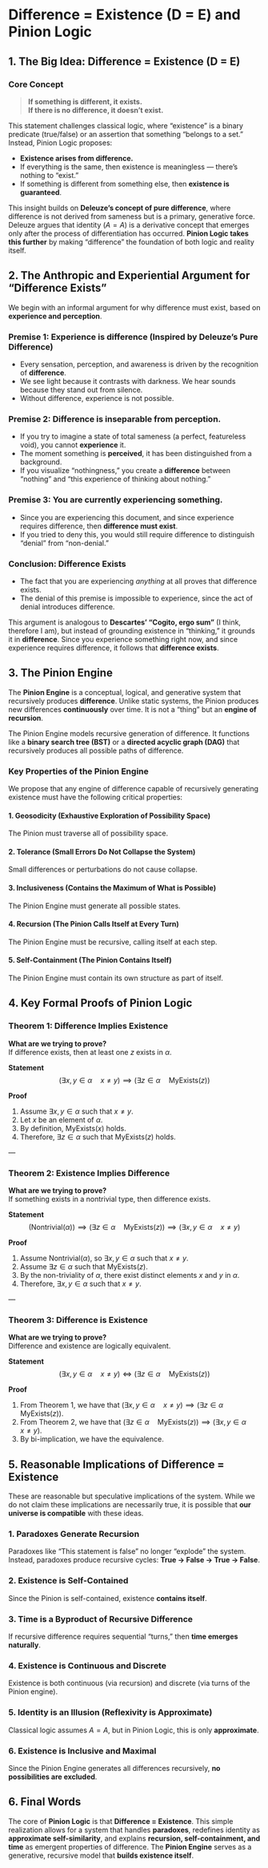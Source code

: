 # **Difference = Existence (D = E) and Pinion Logic**

## **1. The Big Idea: Difference = Existence (D = E)**

### **Core Concept**
> **If something is different, it exists.**  
> **If there is no difference, it doesn’t exist.**

This statement challenges classical logic, where “existence” is a binary predicate (true/false) or an assertion that something “belongs to a set.” Instead, Pinion Logic proposes:  
- **Existence arises from difference.**  
- If everything is the same, then existence is meaningless — there’s nothing to “exist.”  
- If something is different from something else, then **existence is guaranteed**.  

This insight builds on **Deleuze’s concept of pure difference**, where difference is not derived from sameness but is a primary, generative force. Deleuze argues that identity ($A = A$) is a derivative concept that emerges only after the process of differentiation has occurred. **Pinion Logic takes this further** by making “difference” the foundation of both logic and reality itself.

## **2. The Anthropic and Experiential Argument for “Difference Exists”**

We begin with an informal argument for why difference must exist, based on **experience and perception**. 

### **Premise 1: Experience is difference (Inspired by Deleuze’s Pure Difference)**
- Every sensation, perception, and awareness is driven by the recognition of **difference**.  
- We see light because it contrasts with darkness. We hear sounds because they stand out from silence.  
- Without difference, experience is not possible.  

### **Premise 2: Difference is inseparable from perception.**
- If you try to imagine a state of total sameness (a perfect, featureless void), you cannot **experience** it.  
- The moment something is **perceived**, it has been distinguished from a background.  
- If you visualize “nothingness,” you create a **difference** between “nothing” and “this experience of thinking about nothing.”  

### **Premise 3: You are currently experiencing something.**
- Since you are experiencing this document, and since experience requires difference, then **difference must exist**.  
- If you tried to deny this, you would still require difference to distinguish “denial” from “non-denial.”  

### **Conclusion: Difference Exists**
- The fact that you are experiencing *anything* at all proves that difference exists.  
- The denial of this premise is impossible to experience, since the act of denial introduces difference.  

This argument is analogous to **Descartes’ “Cogito, ergo sum”** (I think, therefore I am), but instead of grounding existence in “thinking,” it grounds it in **difference**. Since you experience something right now, and since experience requires difference, it follows that **difference exists**.

## **3. The Pinion Engine**

The **Pinion Engine** is a conceptual, logical, and generative system that recursively produces **difference**. Unlike static systems, the Pinion produces new differences **continuously** over time. It is not a “thing” but an **engine of recursion**.

The Pinion Engine models recursive generation of difference. It functions like a **binary search tree (BST)** or a **directed acyclic graph (DAG)** that recursively produces all possible paths of difference.  

### **Key Properties of the Pinion Engine**
We propose that any engine of difference capable of recursively generating existence must have the following critical properties:  

#### **1. Geosodicity (Exhaustive Exploration of Possibility Space)**
The Pinion must traverse all of possibility space.

#### **2. Tolerance (Small Errors Do Not Collapse the System)**
Small differences or perturbations do not cause collapse.

#### **3. Inclusiveness (Contains the Maximum of What is Possible)**
The Pinion Engine must generate all possible states.

#### **4. Recursion (The Pinion Calls Itself at Every Turn)**
The Pinion Engine must be recursive, calling itself at each step.

#### **5. Self-Containment (The Pinion Contains Itself)**
The Pinion Engine must contain its own structure as part of itself.

## **4. Key Formal Proofs of Pinion Logic**

### **Theorem 1: Difference Implies Existence**
**What are we trying to prove?**  
If difference exists, then at least one $z$ exists in $\alpha$.  

**Statement**  
$$(\exists x, y \in \alpha \quad x \neq y) \implies (\exists z \in \alpha \quad \text{MyExists}(z))$$

**Proof**  
1. Assume $\exists x, y \in \alpha$ such that $x \neq y$.  
2. Let $x$ be an element of $\alpha$.  
3. By definition, $\text{MyExists}(x)$ holds.  
4. Therefore, $\exists z \in \alpha$ such that $\text{MyExists}(z)$ holds.  

—

### **Theorem 2: Existence Implies Difference**
**What are we trying to prove?**  
If something exists in a nontrivial type, then difference exists.  

**Statement**  
$$(\text{Nontrivial}(\alpha)) \implies (\exists z \in \alpha \quad \text{MyExists}(z)) \implies (\exists x, y \in \alpha \quad x \neq y)$$

**Proof**  
1. Assume $\text{Nontrivial}(\alpha)$, so $\exists x, y \in \alpha$ such that $x \neq y$.  
2. Assume $\exists z \in \alpha$ such that $\text{MyExists}(z)$.  
3. By the non-triviality of $\alpha$, there exist distinct elements $x$ and $y$ in $\alpha$.  
4. Therefore, $\exists x, y \in \alpha$ such that $x \neq y$.  

—

### **Theorem 3: Difference is Existence**
**What are we trying to prove?**  
Difference and existence are logically equivalent.  

**Statement**  
$$(\exists x, y \in \alpha \quad x \neq y) \iff (\exists z \in \alpha \quad \text{MyExists}(z))$$

**Proof**  
1. From Theorem 1, we have that $(\exists x, y \in \alpha \quad x \neq y) \implies (\exists z \in \alpha \quad \text{MyExists}(z))$.  
2. From Theorem 2, we have that $(\exists z \in \alpha \quad \text{MyExists}(z)) \implies (\exists x, y \in \alpha \quad x \neq y)$.  
3. By bi-implication, we have the equivalence.  

## **5. Reasonable Implications of Difference = Existence**

These are reasonable but speculative implications of the system. While we do not claim these implications are necessarily true, it is possible that **our universe is compatible** with these ideas.

### **1. Paradoxes Generate Recursion**
Paradoxes like “This statement is false” no longer “explode” the system.  
Instead, paradoxes produce recursive cycles: **True → False → True → False**.  

### **2. Existence is Self-Contained**
Since the Pinion is self-contained, existence **contains itself**.  

### **3. Time is a Byproduct of Recursive Difference**
If recursive difference requires sequential “turns,” then **time emerges naturally**.  

### **4. Existence is Continuous and Discrete**
Existence is both continuous (via recursion) and discrete (via turns of the Pinion engine).  

### **5. Identity is an Illusion (Reflexivity is Approximate)**
Classical logic assumes $A = A$, but in Pinion Logic, this is only **approximate**.  

### **6. Existence is Inclusive and Maximal**
Since the Pinion Engine generates all differences recursively, **no possibilities are excluded**.  

## **6. Final Words**

The core of **Pinion Logic** is that **Difference = Existence**. This simple realization allows for a system that handles **paradoxes**, redefines identity as **approximate self-similarity**, and explains **recursion, self-containment, and time** as emergent properties of difference. The **Pinion Engine** serves as a generative, recursive model that **builds existence itself**. 